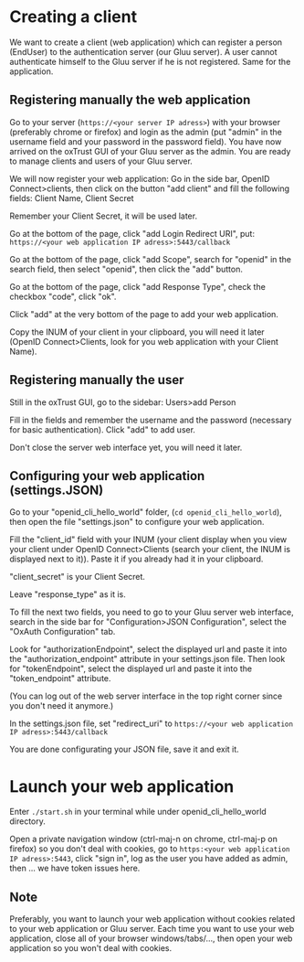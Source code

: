 # Creating a client

We want to create a client (web application) which can register a person (EndUser) to the authentication server (our Gluu server).
A user cannot authenticate himself to the Gluu server if he is not registered. Same for the application.

## Registering manually the web application
Go to your server (`https://<your server IP adress>`) with your browser (preferably chrome or firefox) and login as the admin (put "admin" in the username field and your password in the password field). You have now arrived on the oxTrust GUI of your Gluu server as the admin. You are ready to manage clients and users of your Gluu server.

We will now register your web application:
Go in the side bar, OpenID Connect>clients, then click on the button "add client" and fill the following fields: Client Name, Client Secret

Remember your Client Secret, it will be used later.

Go at the bottom of the page, click "add Login Redirect URI", put: `https://<your web application IP adress>:5443/callback`

Go at the bottom of the page, click "add Scope", search for "openid" in the search field, then select "openid", then click the "add" button.

Go at the bottom of the page, click "add Response Type", check the checkbox "code", click "ok".

Click "add" at the very bottom of the page to add your web application. 

Copy the INUM of your client in your clipboard, you will need it later (OpenID Connect>Clients, look for you web application with your Client Name).

## Registering manually the user
Still in the oxTrust GUI, go to the sidebar: Users>add Person

Fill in the fields and remember the username and the password (necessary for basic authentication). Click "add" to add user.

Don't close the server web interface yet, you will need it later.

## Configuring your web application (settings.JSON)
Go to your "openid_cli_hello_world" folder, (`cd openid_cli_hello_world`), then open the file "settings.json" to configure your web application.

Fill the "client_id" field with your INUM (your client display when you view your client under OpenID Connect>Clients (search your client, the INUM is displayed next to it)). Paste it if you already had it in your clipboard.

"client_secret" is your Client Secret.

Leave "response_type" as it is.

To fill the next two fields, you need to go to your Gluu server web interface, search in the side bar for "Configuration>JSON Configuration", select the "OxAuth Configuration" tab.

Look for "authorizationEndpoint", select the displayed url and paste it into the "authorization_endpoint" attribute in your settings.json file.
Then look for "tokenEndpoint", select the displayed url and paste it into the "token_endpoint" attribute.

(You can log out of the web server interface in the top right corner since you don't need it anymore.)

In the settings.json file, set "redirect_uri"  to `https://<your web application IP adress>:5443/callback`

You are done configurating your JSON file, save it and exit it.

# Launch your web application
Enter `./start.sh` in your terminal while under openid_cli_hello_world directory.

Open a private navigation window (ctrl-maj-n on chrome, ctrl-maj-p on firefox) so you don't deal with cookies, go to `https:<your web application IP adress>:5443`, click "sign in", log as the user you have added as admin, then ... we have token issues here.

## Note
Preferably, you want to launch your web application without cookies related to your web application or Gluu server. Each time you want to use your web application, close all of your browser windows/tabs/..., then open your web application so you won't deal with cookies.
